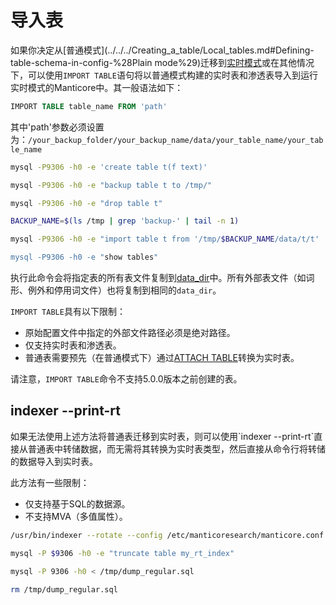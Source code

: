 # 导入表

如果你决定从[普通模式](../../../Creating_a_table/Local_tables.md#Defining-table-schema-in-config-%28Plain mode%29)迁移到[实时模式](../../../Creating_a_table/Local_tables.md#Online-schema-management-(RT-mode))或在其他情况下，可以使用`IMPORT TABLE`语句将以普通模式构建的实时表和渗透表导入到运行实时模式的Manticore中。其一般语法如下：

<!-- example import -->

```sql
IMPORT TABLE table_name FROM 'path'
```

其中'path'参数必须设置为：`/your_backup_folder/your_backup_name/data/your_table_name/your_table_name`

<!-- request -->
```bash
mysql -P9306 -h0 -e 'create table t(f text)'

mysql -P9306 -h0 -e "backup table t to /tmp/"

mysql -P9306 -h0 -e "drop table t"

BACKUP_NAME=$(ls /tmp | grep 'backup-' | tail -n 1)

mysql -P9306 -h0 -e "import table t from '/tmp/$BACKUP_NAME/data/t/t'

mysql -P9306 -h0 -e "show tables"
```
<!-- end -->

执行此命令会将指定表的所有表文件复制到[data_dir](../../../Server_settings/Searchd.md#data_dir)中。所有外部表文件（如词形、例外和停用词文件）也将复制到相同的`data_dir`。

`IMPORT TABLE`具有以下限制：

- 原始配置文件中指定的外部文件路径必须是绝对路径。
- 仅支持实时表和渗透表。
- 普通表需要预先（在普通模式下）通过[ATTACH TABLE](../../../Data_creation_and_modification/Adding_data_from_external_storages/Adding_data_to_tables/Attaching_one_table_to_another.md)转换为实时表。

请注意，`IMPORT TABLE`命令不支持5.0.0版本之前创建的表。

## indexer --print-rt

<!-- example print_rt -->如果无法使用上述方法将普通表迁移到实时表，则可以使用`indexer --print-rt`直接从普通表中转储数据，而无需将其转换为实时表类型，然后直接从命令行将转储的数据导入到实时表。

此方法有一些限制：

- 仅支持基于SQL的数据源。
- 不支持MVA（多值属性）。

<!-- request -->
```bash
/usr/bin/indexer --rotate --config /etc/manticoresearch/manticore.conf --print-rt my_rt_index my_plain_index > /tmp/dump_regular.sql

mysql -P $9306 -h0 -e "truncate table my_rt_index"

mysql -P 9306 -h0 < /tmp/dump_regular.sql

rm /tmp/dump_regular.sql
```
<!-- end -->
<!-- proofread -->
